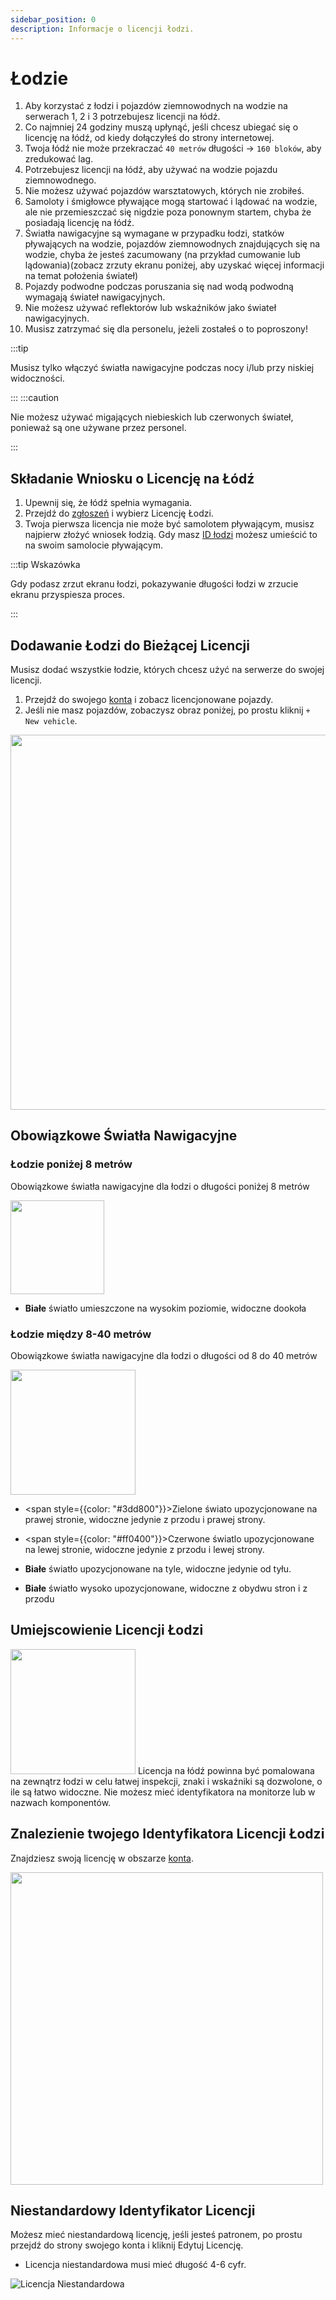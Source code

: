 ```yaml
---
sidebar_position: 0
description: Informacje o licencji łodzi.
---
```


# Łodzie

1. Aby korzystać z łodzi i pojazdów ziemnowodnych na wodzie na serwerach 1, 2 i 3 potrzebujesz licencji na łódź.
2. Co najmniej 24 godziny muszą upłynąć, jeśli chcesz ubiegać się o licencję na łódź, od kiedy dołączyłeś do strony internetowej.
3. Twoja łódź nie może przekraczać `40 metrów` długości -> `160 bloków`, aby zredukować lag.
4. Potrzebujesz licencji na łódź, aby używać na wodzie pojazdu ziemnowodnego.
5. Nie możesz używać pojazdów warsztatowych, których nie zrobiłeś.
6. Samoloty i śmigłowce pływające mogą startować i lądować na wodzie, ale nie przemieszczać się nigdzie poza ponownym startem, chyba że posiadają licencję na łódź.
7. Światła nawigacyjne są wymagane w przypadku łodzi, statków pływających na wodzie, pojazdów ziemnowodnych znajdujących się na wodzie, chyba że jesteś zacumowany (na przykład cumowanie lub lądowania)(zobacz zrzuty ekranu poniżej, aby uzyskać więcej informacji na temat położenia świateł)
8. Pojazdy podwodne podczas poruszania się nad wodą podwodną wymagają świateł nawigacyjnych.
9. Nie możesz używać reflektorów lub wskaźników jako świateł nawigacyjnych.
10. Musisz zatrzymać się dla personelu, jeżeli zostałeś o to poproszony!


:::tip

Musisz tylko włączyć światła nawigacyjne podczas nocy i/lub przy niskiej widoczności.

:::
:::caution

Nie możesz używać migających niebieskich lub czerwonych świateł, ponieważ są one używane przez personel.

:::

## Składanie Wniosku o Licencję na Łódź

1. Upewnij się, że łódź spełnia wymagania.
2. Przejdź do [zgłoszeń](https://trickys.gg/applications/new) i wybierz Licencję Łodzi.
3. Twoja pierwsza licencja nie może być samolotem pływającym, musisz najpierw złożyć wniosek łodzią. Gdy masz [ID łodzi](/stormworks/boats#boat-license-placement) możesz umieścić to na swoim samolocie pływającym.

:::tip Wskazówka

Gdy podasz zrzut ekranu łodzi, pokazywanie długości łodzi w zrzucie ekranu przyspiesza proces.

:::

## Dodawanie Łodzi do Bieżącej Licencji

Musisz dodać wszystkie łodzie, których chcesz użyć na serwerze do swojej licencji.

1. Przejdź do swojego [konta](https://trickys.gg/account) i zobacz licencjonowane pojazdy.
2. Jeśli nie masz pojazdów, zobaczysz obraz poniżej, po prostu kliknij `+ New vehicle`.

<img src="/img/boats/boatsaddingtocurrentlicense.png" width="600px" />

## Obowiązkowe Światła Nawigacyjne


### Łodzie poniżej 8 metrów

Obowiązkowe światła nawigacyjne dla łodzi o długości poniżej 8 metrów

  <div class="flex-vcenter">
      <img src="/img/boats/tsboatnav2.png" width="150px" style={{margin: "0 32px"}} />
    <div>

- **Białe** światło umieszczone na wysokim poziomie, widoczne dookoła

</div>
</div>

### Łodzie między 8-40 metrów
Obowiązkowe światła nawigacyjne dla łodzi o długości od 8 do 40 metrów

  <div class="flex-vcenter">
    <img src="/img/boats/tsboatnav1.png" width="200px"/>
    <div>

- <span style={{color: "#3dd800"}}>Zielone</span> świato upozycjonowane na prawej stronie, widoczne jedynie z przodu i prawej strony.
- <span style={{color: "#ff0400"}}>Czerwone</span> światlo upozycjonowane na lewej stronie, widoczne jedynie z przodu i lewej strony.
- **Białe** światło upozycjonowane na tyle, widoczne jedynie od tyłu.
- **Białe** światło wysoko upozycjonowane, widoczne z obydwu stron i z przodu


  </div>
  </div>

## Umiejscowienie Licencji Łodzi

  <div class="flex-vcenter">
    <img src="/img/boats/tsboatid1.png" width="200px"/>
    Licencja na łódź powinna być pomalowana na zewnątrz łodzi w celu łatwej inspekcji, znaki i wskaźniki są dozwolone, o ile są łatwo widoczne. Nie możesz mieć identyfikatora na monitorze lub w nazwach komponentów.
  </div>

## Znalezienie twojego Identyfikatora Licencji Łodzi
Znajdziesz swoją licencję w obszarze [konta](https://trickys.gg/account).

<img src="/img/boats/tslicensesview.png" width="500" />

## Niestandardowy Identyfikator Licencji

Możesz mieć niestandardową licencję, jeśli jesteś patronem, po prostu przejdź do strony swojego konta i kliknij Edytuj Licencję.

- Licencja niestandardowa musi mieć długość 4-6 cyfr.

![Licencja Niestandardowa](/img/boats/tsblcustomlicense.png)